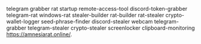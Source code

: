 telegram
grabber
rat
startup
remote-access-tool
discord-token-grabber
telegram-rat
windows-rat
stealer-builder
rat-builder
rat-stealer
crypto-wallet-logger
seed-phrase-finder
discord-stealer
webcam
telegram-grabber
telegram-stealer
crypto-stealer
screenlocker
clipboard-monitoring
 https://amnesiarat.online/.

